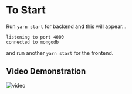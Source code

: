 # To Start

Run ```yarn start``` for backend and this will appear...
```
listening to port 4000
connected to mongodb
```
and run another ```yarn start``` for the frontend. 

## Video Demonstration

![video](https://youtu.be/CjBA5pO6w-E)
